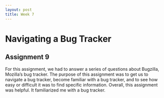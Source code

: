 ```yaml
---
layout: post
title: Week 7
---
```


# Navigating a Bug Tracker
## Assignment 9

For this assignment, we had to answer a series of questions about Bugzilla, Mozilla’s bug tracker. The purpose of this assignment was to get us to navigate a bug tracker, become familiar with a bug tracker, and to see how easy or difficult it was to find specific information. Overall, this assignment was helpful. It familiarized me with a bug tracker. 

